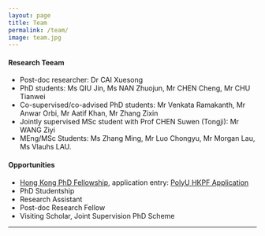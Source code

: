 ```yaml
---
layout: page
title: Team
permalink: /team/
image: team.jpg
---
```


#### Research Teeam
* Post-doc researcher: Dr CAI Xuesong
* PhD students: Ms QIU Jin, Ms NAN Zhuojun, Mr CHEN Cheng, Mr CHU Tianwei
* Co-supervised/co-advised PhD students: Mr Venkata Ramakanth, Mr Anwar Orbi, Mr Aatif Khan, Mr Zhang Zixin
* Jointly supervised MSc student with Prof CHEN Suwen (Tongji): Mr WANG Ziyi
* MEng/MSc Students: Ms Zhang Ming, Mr Luo Chongyu, Mr Morgan Lau, Ms Vlauhs LAU.

#### Opportunities
* [Hong Kong PhD Fellowship](https://www.polyu.edu.hk/gs/hkpfs/what_is_the_fellowship.html), application entry: [PolyU HKPF Application](https://www.polyu.edu.hk/gs/hkpfs/how_to_apply.html)
* PhD Studentship
* Research Assistant
* Post-doc Research Fellow
* Visiting Scholar, Joint Supervision PhD Scheme

***

